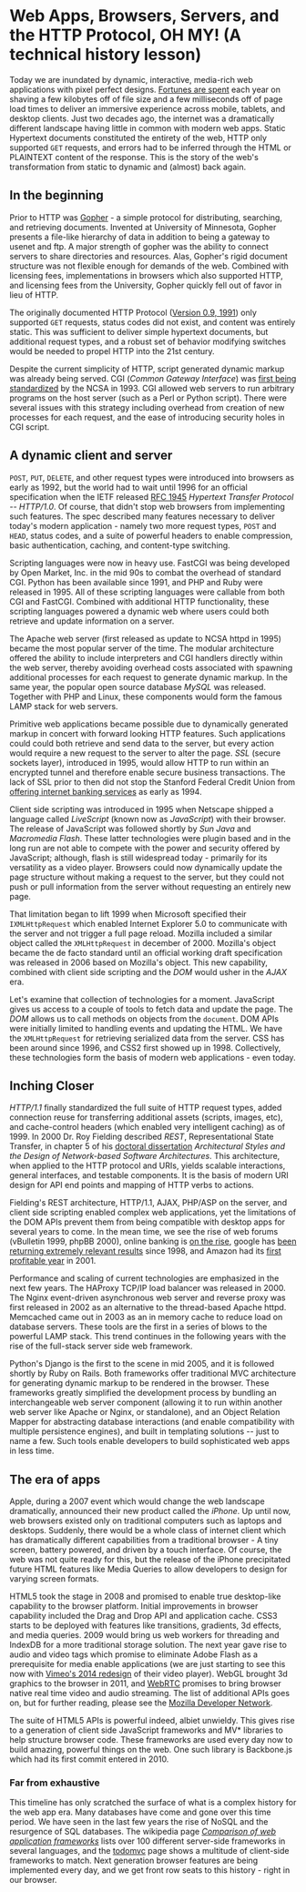 # Web Apps, Browsers, Servers, and the HTTP Protocol, OH MY! (A technical history lesson)

Today we are inundated by dynamic, interactive, media-rich web applications with pixel perfect designs. [Fortunes are spent](http://www.fastcompany.com/1825005/how-one-second-could-cost-amazon-16-billion-sales) each year on shaving a few kilobytes off of file size and a few milliseconds off of page load times to deliver an immersive experience across mobile, tablets, and desktop clients. Just two decades ago, the internet was a dramatically different landscape having little in common with modern web apps. Static Hypertext documents constituted the entirety of the web, HTTP only supported `GET` requests, and errors had to be inferred through the HTML or PLAINTEXT content of the response. This is the story of the web's transformation from static to dynamic and (almost) back again.

## In the beginning

Prior to HTTP was [Gopher](http://en.wikipedia.org/wiki/Gopher_protocol) - a simple protocol for distributing, searching, and retrieving documents. Invented at University of Minnesota, Gopher presents a file-like hierarchy of data in addition to being a gateway to usenet and ftp. A major strength of gopher was the ability to connect servers to share directories and resources. Alas, Gopher's rigid document structure was not flexible enough for demands of the web. Combined with licensing fees, implementations in browsers which also supported HTTP, and licensing fees from the University, Gopher quickly fell out of favor in lieu of HTTP.

The originally documented HTTP Protocol ([Version 0.9, 1991](http://www.w3.org/Protocols/HTTP/AsImplemented.html)) only supported `GET` requests, status codes did not exist, and content was entirely static. This was sufficient to deliver simple hypertext documents, but additional request types, and a robust set of behavior modifying switches would be needed to propel HTTP into the 21st century.

Despite the current simplicity of HTTP, script generated dynamic markup was already being served. CGI (_Common Gateway Interface_) was [first being standardized](http://en.wikipedia.org/wiki/Common_Gateway_Interface#History) by the NCSA in 1993. CGI allowed web servers to run arbitrary programs on the host server (such as a Perl or Python script). There were several issues with this strategy including overhead from creation of new processes for each request, and the ease of introducing security holes in CGI script.

## A dynamic client and server

`POST`, `PUT`, `DELETE`, and other request types were introduced into browsers as early as 1992, but the world had to wait until 1996 for an official specification when the IETF released [RFC 1945](http://tools.ietf.org/html/rfc1945) _Hypertext Transfer Protocol -- HTTP/1.0_. Of course, that didn't stop web browsers from implementing such features. The spec described many features necessary to deliver today's modern application - namely two more request types, `POST` and `HEAD`, status codes, and a suite of powerful headers to enable compression, basic authentication, caching, and content-type switching.

Scripting languages were now in heavy use. FastCGI was being developed by Open Market, Inc. in the mid 90s to combat the overhead of standard CGI. Python has been available since 1991, and PHP and Ruby were released in 1995. All of these scripting languages were callable from both CGI and FastCGI. Combined with additional HTTP functionality, these scripting languages powered a dynamic web where users could both retrieve and update information on a server.

The Apache web server (first released as update to NCSA httpd in 1995) became the most popular server of the time. The modular architecture offered the ability to include interpreters and CGI handlers directly within the web server, thereby avoiding overhead costs associated with spawning additional processes for each request to generate dynamic markup. In the same year, the popular open source database _MySQL_ was released. Together with PHP and Linux, these components would form the famous LAMP stack for web servers.

Primitive web applications became possible due to dynamically generated markup in concert with forward looking HTTP features. Such applications could could both retrieve and send data to the server, but every action would require a new request to the server to alter the page. _SSL_ (secure sockets layer), introduced in 1995, would allow HTTP to run within an encrypted tunnel and therefore enable secure business transactions. The lack of SSL prior to then did not stop the Stanford Federal Credit Union from [offering internet banking services](http://en.wikipedia.org/wiki/Online_banking#History) as early as 1994.

Client side scripting was introduced in 1995 when Netscape shipped a language called _LiveScript_ (known now as _JavaScript_) with their browser. The release of JavaScript was followed shortly by _Sun Java_ and _Macromedia Flash_. These latter technologies were plugin based and in the long run are not able to compete with the power and security offered by JavaScript; although, flash is still widespread today - primarily for its versatility as a video player. Browsers could now dynamically update the page structure without making a request to the server, but they could not push or pull information from the server without requesting an entirely new page.

That limitation began to lift 1999 when Microsoft specified their `IXMLHttpRequest` which enabled Internet Explorer 5.0 to communicate with the server and not trigger a full page reload. Mozilla included a similar object called the `XMLHttpRequest` in december of 2000. Mozilla's object became the de facto standard until an official working draft specification was released in 2006 based on Mozilla's object. This new capability, combined with client side scripting and the _DOM_ would usher in the _AJAX_ era.

Let's examine that collection of technologies for a moment. JavaScript gives us access to a couple of tools to fetch data and update the page. The _DOM_  allows us to call methods on objects from the `document`. DOM APIs were initially limited to handling events and updating the HTML. We have the `XMLHttpRequest` for retrieving serialized data from the server. CSS has been around since 1996, and CSS2 first showed up in 1998. Collectively, these technologies form the basis of modern web applications - even today.

## Inching Closer

_HTTP/1.1_ finally standardized the full suite of HTTP request types, added connection reuse for transferring additional assets (scripts, images, etc), and cache-control headers (which enabled very intelligent caching) as of 1999. In 2000 Dr. Roy Fielding described _REST_, Representational State Transfer, in chapter 5 of his [doctoral dissertation](http://www.ics.uci.edu/~fielding/pubs/dissertation/top.htm) _Architectural Styles and the Design of Network-based Software Architectures_. This architecture, when applied to the HTTP protocol and URIs, yields scalable interactions, general interfaces, and testable components. It is the basis of modern URI design for API end points and mapping of HTTP verbs to actions.

Fielding's REST architecture, HTTP/1.1, AJAX, PHP/ASP on the server, and client side scripting enabled complex web applications, yet the limitations of the DOM APIs prevent them from being compatible with desktop apps for several years to come. In the mean time, we see the rise of web forums (vBulletin 1999, phpBB 2000), online banking is [on the rise](http://thefinancialbrand.com/25380/yodlee-history-of-internet-banking/), google has [been returning extremely relevant results](http://www.google.com/about/company/history) since 1998, and Amazon had its [first profitable year](http://en.wikipedia.org/wiki/Amazon.com#History) in 2001.

Performance and scaling of current technologies are emphasized in the next few years. The HAProxy TCP/IP load balancer was released in 2000. The Nginx event-driven asynchronous web server and reverse proxy was first released in 2002 as an alternative to the thread-based Apache httpd. Memcached came out in 2003 as an in memory cache to reduce load on database servers. These tools are the first in a series of blows to the powerful LAMP stack. This trend continues in the following years with the rise of the full-stack server side web framework.

Python's Django is the first to the scene in mid 2005, and it is followed shortly by Ruby on Rails. Both frameworks offer traditional MVC architecture for generating dynamic markup to be rendered in the browser. These frameworks greatly simplified the development process by bundling an interchangeable web server component (allowing it to run within another web server like Apache or Nginx, or standalone), and an Object Relation Mapper for abstracting database interactions (and enable compatibility with multiple persistence engines), and built in templating solutions -- just to name a few. Such tools enable developers to build sophisticated web apps in less time.

## The era of apps

Apple, during a 2007 event which would change the web landscape dramatically, announced their new product called the _iPhone_. Up until now, web browsers existed only on traditional computers such as laptops and desktops. Suddenly, there would be a whole class of internet client which has dramatically different capabilities from a traditional browser - A tiny screen, battery powered, and driven by a touch interface. Of course, the web was not quite ready for this, but the release of the iPhone precipitated future HTML features like Media Queries to allow developers to design for varying screen formats.

HTML5 took the stage in 2008 and promised to enable true desktop-like capability to the browser platform. Initial improvements in browser capability included the Drag and Drop API and application cache. CSS3 starts to be deployed with features like transitions, gradients, 3d effects, and media queries. 2009 would bring us web workers for threading and IndexDB for a more traditional storage solution. The next year gave rise to audio and video tags which promise to eliminate Adobe Flash as a prerequisite for media enable applications (we are just starting to see this now with [Vimeo's 2014 redesign](http://techcrunch.com/2014/01/07/vimeo-new-video-player/) of their video player). WebGL brought 3d graphics to the browser in 2011, and [WebRTC](http://www.webrtc.org/home) promises to bring browser native real time video and audio streaming. The list of additional APIs goes on, but for further reading, please see the [Mozilla Developer Network](https://developer.mozilla.org/en-US/).

The suite of HTML5 APIs is powerful indeed, albiet unwieldy. This gives rise to a generation of client side JavaScript frameworks and MV* libraries to help structure browser code. These frameworks are used every day now to build amazing, powerful things on the web. One such library is Backbone.js which had its first commit entered in 2010.

### Far from exhaustive
This timeline has only scratched the surface of what is a complex history for the web app era. Many databases have come and gone over this time period. We have seen in the last few years the rise of NoSQL and the resurgence of SQL databases. The wikipedia page [_Comparison of web application frameworks_](http://en.wikipedia.org/wiki/Comparison_of_web_application_frameworks) lists over 100 different server-side frameworks in several languages, and the [todomvc](http://todomvc.com/) page shows a multitude of client-side frameworks to match. Next generation browser features are being implemented every day, and we get front row seats to this history - right in our browser.